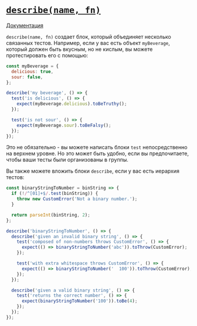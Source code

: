 # [`describe(name, fn)`](../../index.md)

[Документация](https://jestjs.io/docs/api#describename-fn)

`describe(name, fn)` создает блок, который объединяет несколько связанных тестов. Например, если у вас есть объект `myBeverage`, который должен быть вкусным, но не кислым, вы можете протестировать его с помощью:

```js
const myBeverage = {
  delicious: true,
  sour: false,
};

describe('my beverage', () => {
  test('is delicious', () => {
    expect(myBeverage.delicious).toBeTruthy();
  });

  test('is not sour', () => {
    expect(myBeverage.sour).toBeFalsy();
  });
});
```

Это не обязательно - вы можете написать блоки `test` непосредственно на верхнем уровне. Но это может быть удобно, если вы предпочитаете, чтобы ваши тесты были организованы в группы.

Вы также можете вложить блоки `describe`, если у вас есть иерархия тестов:

```js
const binaryStringToNumber = binString => {
  if (!/^[01]+$/.test(binString)) {
    throw new CustomError('Not a binary number.');
  }

  return parseInt(binString, 2);
};

describe('binaryStringToNumber', () => {
  describe('given an invalid binary string', () => {
    test('composed of non-numbers throws CustomError', () => {
      expect(() => binaryStringToNumber('abc')).toThrow(CustomError);
    });

    test('with extra whitespace throws CustomError', () => {
      expect(() => binaryStringToNumber('  100')).toThrow(CustomError);
    });
  });

  describe('given a valid binary string', () => {
    test('returns the correct number', () => {
      expect(binaryStringToNumber('100')).toBe(4);
    });
  });
});
```
